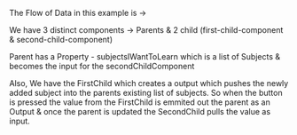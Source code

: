 The Flow of Data in this example is ->

We have 3 distinct components -> Parents & 2 child (first-child-component & second-child-component)

Parent has a Property - subjectsIWantToLearn which is a list of Subjects & becomes the input for the secondChildComponent

Also, We have the FirstChild which creates a output which pushes the newly added subject into the parents existing list of subjects. So when the button is pressed the value from the FirstChild is emmited out the parent as an Output & once the parent is updated the SecondChild pulls the value as input.